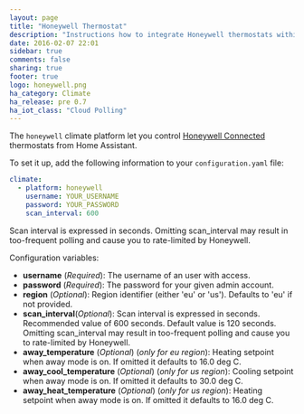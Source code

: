 ```yaml
---
layout: page
title: "Honeywell Thermostat"
description: "Instructions how to integrate Honeywell thermostats within Home Assistant."
date: 2016-02-07 22:01
sidebar: true
comments: false
sharing: true
footer: true
logo: honeywell.png
ha_category: Climate
ha_release: pre 0.7
ha_iot_class: "Cloud Polling" 
---
```



The `honeywell` climate platform let you control [Honeywell Connected](http://getconnected.honeywell.com/en/) thermostats from Home Assistant.

To set it up, add the following information to your `configuration.yaml` file:

```yaml
climate:
  - platform: honeywell
    username: YOUR_USERNAME
    password: YOUR_PASSWORD
    scan_interval: 600
```
<p class='note'>
Scan interval is expressed in seconds. Omitting scan_interval may result in too-frequent polling and cause you to rate-limited by Honeywell.
</p>

Configuration variables:

- **username** (*Required*): The username of an user with access.
- **password** (*Required*): The password for your given admin account.
- **region** (*Optional*): Region identifier (either 'eu' or 'us'). Defaults to 'eu' if not provided.
- **scan_interval**(*Optional*): Scan interval is expressed in seconds. Recommended value of 600 seconds. Default value is 120 seconds. Omitting scan_interval may result in too-frequent polling and cause you to rate-limited by Honeywell.
- **away_temperature** (*Optional*) (*only for eu region*): Heating setpoint when away mode is on. If omitted it defaults to 16.0 deg C.
- **away_cool_temperature** (*Optional*) (*only for us region*): Cooling setpoint when away mode is on. If omitted it defaults to 30.0 deg C.
- **away_heat_temperature** (*Optional*) (*only for us region*): Heating setpoint when away mode is on. If omitted it defaults to 16.0 deg C.
